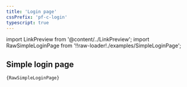 ```yaml
---
title: 'Login page'
cssPrefix: 'pf-c-login'
typescript: true
---
```


import LinkPreview from '@content/../LinkPreview';
import RawSimpleLoginPage from '!!raw-loader!./examples/SimpleLoginPage';

## Simple login page
<LinkPreview name="Login Page Example" path="simpleloginpage" />

<code className="language-nolive">{RawSimpleLoginPage}</code>
